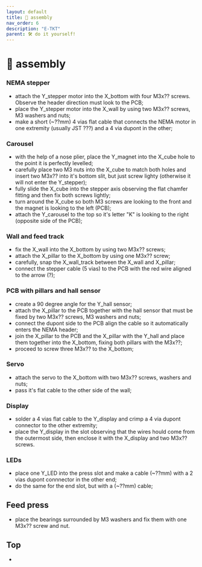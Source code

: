 ```yaml
---
layout: default
title: 🧩 assembly
nav_order: 6
description: "E-TKT"
parent: 🛠️ do it yourself!
---
```


# 🧩 **assembly**

### NEMA stepper
- attach the Y_stepper motor into the X_bottom with four M3x?? screws. Observe the header direction must look to the PCB;
- place the Y_stepper motor into the X_wall by using two M3x?? screws, M3 washers and nuts;
- make a short (~??mm) 4 vias flat cable that connects the NEMA motor in one extremity (usually JST ???) and a 4 via dupont in the other;

### Carousel
- with the help of a nose plier, place the Y_magnet into the X_cube hole to the point it is perfectly levelled; 
- carefully place two M3 nuts into the X_cube to match both holes and insert two M3x?? into it's bottom slit, but just screw lighty (otherwise it will not enter the Y_stepper);
- fully slide the X_cube into the stepper axis observing the flat chamfer fitting and then fix both screws lightly;
- turn around the X_cube so both M3 screws are looking to the front and the magnet is looking to the left (PCB);
- attach the Y_carousel to the top so it's letter "K" is looking to the right (opposite side of the PCB);

### Wall and feed track
- fix the X_wall into the X_bottom by using two M3x?? screws;
- attach the X_pillar to the X_bottom by using one M3x?? screw;
- carefully, snap the X_wall_track between the X_wall and X_pillar;
- connect the stepper cable (5 vias) to the PCB with the red wire aligned to the arrow (?);

### PCB with pillars and hall sensor
- create a 90 degree angle for the Y_hall sensor;
- attach the X_pillar to the PCB together with the hall sensor that must be fixed by two M3x?? screws, M3 washers and nuts;
- connect the dupont side to the PCB align the cable so it automatically enters the NEMA header;
- join the X_pillar to the PCB and the X_pillar with the Y_hall and place them together into the X_bottom, fixing both pillars with the M3x??;
- proceed to screw three M3x?? to the X_bottom;

### Servo
- attach the servo to the X_bottom with two M3x?? screws, washers and nuts;
- pass it's flat cable to the other side of the wall;

### Display
- solder a 4 vias flat cable to the Y_display and crimp a 4 via dupont connector to the other extremity;
- place the Y_display in the slot observing that the wires hould come from the outermost side, then enclose it with the X_display and two M3x?? screws.

### LEDs
- place one Y_LED into the press slot and make a cable (~??mm) with a 2 vias dupont connnector in the other end;
- do the same for the end slot, but with a (~??mm) cable;

## Feed press
- place the bearings surrounded by M3 washers and fix them with one M3x?? screw and nut.

## Top
- 



